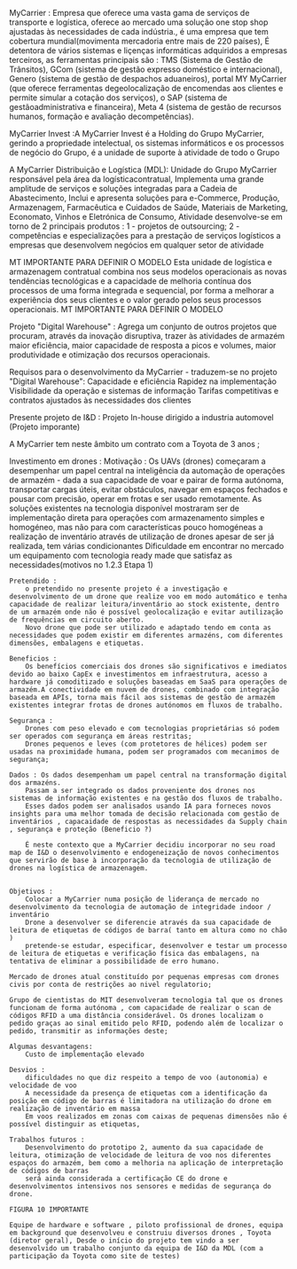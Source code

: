 MyCarrier : Empresa que oferece uma vasta gama de serviços de transporte e logística, oferece ao mercado uma solução one stop shop ajustadas às necessidades de cada indústria., é uma empresa que tem cobertura mundial(movimenta mercadoria entre mais de 220 países),
    É detentora de vários sistemas e liçenças informáticas adquiridos a empresas terceiros, as ferramentas principais são :
        TMS (Sistema de Gestão de Trânsitos),
        GCom (sistema de gestão expresso doméstico e internacional), 
        Genero (sistema de gestão de despachos aduaneiros),
        portal MY MyCarrier (que oferece ferramentas degeolocalização de encomendas aos clientes e permite simular a cotação dos serviços), o SAP (sistema de gestãoadministrativa e financeira), Meta 4 (sistema de gestão de recursos humanos, formação e avaliação decompetências).

MyCarrier Invest :A MyCarrier Invest é a Holding do Grupo MyCarrier, gerindo a propriedade intelectual, os sistemas informáticos e os processos de negócio do Grupo, é a unidade de suporte à atividade de todo o Grupo

A MyCarrier Distribuição e Logística (MDL): 
    Unidade do Grupo MyCarrier responsável pela área da logísticacontratual, 
    Implementa uma grande amplitude de serviços e soluções integradas para a Cadeia de Abastecimento,
    Inclui e apresenta soluções para e-Commerce, Produção, Armazenagem, Farmacêutica e Cuidados de Saúde, Materiais de Marketing, Economato, Vinhos e Eletrónica de Consumo,
    Atividade desenvolve-se em torno de 2 principais produtos :
        1 - projetos de outsourcing;
        2 -competências e especializações para a prestação de serviços logísticos a empresas que desenvolvem negócios em qualquer setor de atividade

MT IMPORTANTE PARA DEFINIR O MODELO
Esta unidade de logística e armazenagem contratual combina nos seus modelos operacionais as novas
tendências tecnológicas e a capacidade de melhoria contínua dos processos de uma forma integrada e
sequencial, por forma a melhorar a experiência dos seus clientes e o valor gerado pelos seus processos
operacionais.
MT IMPORTANTE PARA DEFINIR O MODELO

Projeto "Digital Warehouse" : 
    Agrega um conjunto de outros projetos que procuram, através da inovação disruptiva, trazer às atividades de armazém maior eficiência, maior capacidade de resposta a picos e volumes, maior produtividade e otimização dos recursos operacionais.

Requisos para o desenvolvimento da MyCarrier  - traduzem-se no projeto "Digital Warehouse":
    Capacidade e eficiência
    Rapidez na implementação
    Visibilidade da operação e sistemas de informação
    Tarifas competitivas e contratos ajustados às necessidades dos clientes


Presente projeto de I&D :
    Projeto In-house dirigido a industria automovel (Projeto imporante)


A MyCarrier tem neste âmbito um contrato com a Toyota de 3 anos ;

Investimento em drones : 
    Motivação : 
        Os UAVs (drones) começaram a desempenhar um papel central na inteligência da automação de operações de armazém - dada a sua capacidade de voar e pairar de forma autónoma, transportar cargas úteis, evitar obstáculos, navegar em espaços fechados e pousar com precisão, operar em frotas e ser usado remotamente.
        As soluções existentes na tecnologia disponível mostraram ser de implementação direta para operações com armazenamento simples e homogéneo, mas não para com características pouco homogéneas
        a realização de inventário através de utilização de drones apesar de ser já realizada, tem várias condicionantes
        Dificuldade em encontrar no mercado um equipamento com tecnologia ready made que satisfaz as necessidades(motivos no 1.2.3 Etapa 1)
    
    Pretendido :
        o pretendido no presente projeto é a investigação e desenvolvimento de um drone que realize voo em modo automático e tenha capacidade de realizar leitura/inventário ao stock existente, dentro de um armazém onde não é possível geolocalização e evitar autilização de frequências em circuito aberto.
        Novo drone que pode ser utilizado e adaptado tendo em conta as necessidades que podem existir em diferentes armazéns, com diferentes dimensões, embalagens e etiquetas.
    
    Beneficios : 
        Os benefícios comerciais dos drones são significativos e imediatos devido ao baixo CapEx e investimentos em infraestrutura, acesso a hardware já comoditizado e soluções baseadas em SaaS para operações de armazém.A conectividade em nuvem de drones, combinado com integração baseada em APIs, torna mais fácil aos sistemas de gestão de armazém existentes integrar frotas de drones autónomos em fluxos de trabalho.

    Segurança :
        Drones com peso elevado e com tecnologias proprietárias só podem ser operados com segurança em áreas restritas;
        Drones pequenos e leves (com protetores de hélices) podem ser usadas na proximidade humana, podem ser programados com mecanimos de segurança;
    
    Dados : Os dados desempenham um papel central na transformação digital dos armazéns.
        Passam a ser integrado os dados proveniente dos drones nos sistemas de informação existentes e na gestão dos fluxos de trabalho.
        Esses dados podem ser analisados usando IA para forneces novos insights para uma melhor tomada de decisão relacionada com gestão de inventários , capacaidade de respostas as necessidades da Supply chain , segurança e proteção (Beneficio ?)

        É neste contexto que a MyCarrier decidiu incorporar no seu road map de I&D o desenvolvimento e endogeneização de novos conhecimentos que servirão de base à incorporação da tecnologia de utilização de drones na logística de armazenagem.


    Objetivos :
        Colocar a MyCarrier numa posição de liderança de mercado no desenvolvimento da tecnologia de automação de integridade indoor / inventário
        Drone a desenvolver se diferencie através da sua capacidade de leitura de etiquetas de códigos de barra( tanto em altura como no chão )
        pretende-se estudar, especificar, desenvolver e testar um processo de leitura de etiquetas e verificação física das embalagens, na tentativa de eliminar a possibilidade de erro humano.

    Mercado de drones atual constituído por pequenas empresas com drones civis por conta de restrições ao nivel regulatorio;

    Grupo de cientistas do MIT desenvolveram tecnologia tal que os drones funcionam de forma autónoma , com capacidade de realizar o scan de códigos RFID a uma distância considerável. Os drones localizam o pedido graças ao sinal emitido pelo RFID, podendo além de localizar o pedido, transmitir as informações deste;

    Algumas desvantagens:
        Custo de implementação elevado
    
    Desvios :
        dificuldades no que diz respeito a tempo de voo (autonomia) e velocidade de voo
        A necessidade da presença de etiquetas com a identificação da posição em código de barras é limitadora na utilização do drone em realização de inventário em massa
        Em voos realizados em zonas com caixas de pequenas dimensões não é possível distinguir as etiquetas,

    Trabalhos futuros :
        Desenvolvimento do prototipo 2, aumento da sua capacidade de leitura, otimização de velocidade de leitura de voo nos diferentes espaços do armazém, bem como a melhoria na aplicação de interpretação de códigos de barras
        será ainda considerada a certificação CE do drone e desenvolvimentos intensivos nos sensores e medidas de segurança do drone.

    FIGURA 10 IMPORTANTE

    Equipe de hardware e software , piloto profissional de drones, equipa em background que desenvolveu e construiu diversos drones , Toyota (diretor geral), Desde o início do projeto tem vindo a ser desenvolvido um trabalho conjunto da equipa de I&D da MDL (com a participação da Toyota como site de testes)
    



